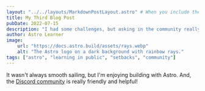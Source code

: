 ```yaml
---
layout: "../../layouts/MarkdownPostLayout.astro" # When you include the layout frontmatter property in an .md file, all of your frontmatter YAML values are available to the layout file.
title: My Third Blog Post
pubDate: 2022-07-15
description: "I had some challenges, but asking in the community really helped!"
author: Astro Learner
image:
    url: "https://docs.astro.build/assets/rays.webp"
    alt: "The Astro logo on a dark background with rainbow rays."
tags: ["astro", "learning in public", "setbacks", "community"]
---
```

It wasn't always smooth sailing, but I'm enjoying building with Astro. And, the [Discord community](https://astro.build/chat) is really friendly and helpful!